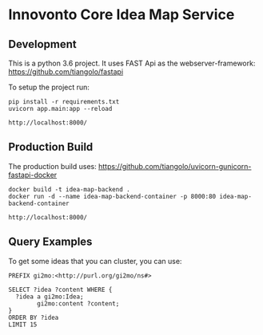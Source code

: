 # Innovonto Core Idea Map Service

## Development
This is a python 3.6 project.
It uses FAST Api as the webserver-framework: https://github.com/tiangolo/fastapi

To setup the project run:

    pip install -r requirements.txt
    uvicorn app.main:app --reload
    
    http://localhost:8000/
    
    
## Production Build
The production build uses: https://github.com/tiangolo/uvicorn-gunicorn-fastapi-docker

    docker build -t idea-map-backend .
    docker run -d --name idea-map-backend-container -p 8000:80 idea-map-backend-container
    
    http://localhost:8000/
    
## Query Examples
To get some ideas that you can cluster, you can use:

    PREFIX gi2mo:<http://purl.org/gi2mo/ns#>

    SELECT ?idea ?content WHERE {
      ?idea a gi2mo:Idea;
            gi2mo:content ?content;
    }
    ORDER BY ?idea
    LIMIT 15
